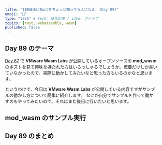 ```yaml
---
title: "100日後にRustをちょっと知ってる人になる: [Day 89]"
emoji: "🦀"
type: "tech" # tech: 技術記事 / idea: アイデア
topics: [rust, webassembly, wasm]
published: false
---
```

## Day 89 のテーマ

[Day 87](https://zenn.dev/shinyay/articles/hello-rust-day087) で **VMware Wasm Labs** が公開しているオープンソースの **mod_wasm** のポストを見て興味を持たれた方はいらっしゃるでしょうか。概要だけしか書いていなかったので、実際に動かしてみたいなと思った方もいるのかなと思います。

というわけで、今日は **VMware Wasm Labs** が公開している内容ですがサンプルの動かし方について簡単に紹介します。
なにか自分でサンプルを作って動かすのもやってみたいので、それはまた後日に行いたいと思います。

## mod_wasm のサンプル実行

## Day 89 のまとめ
